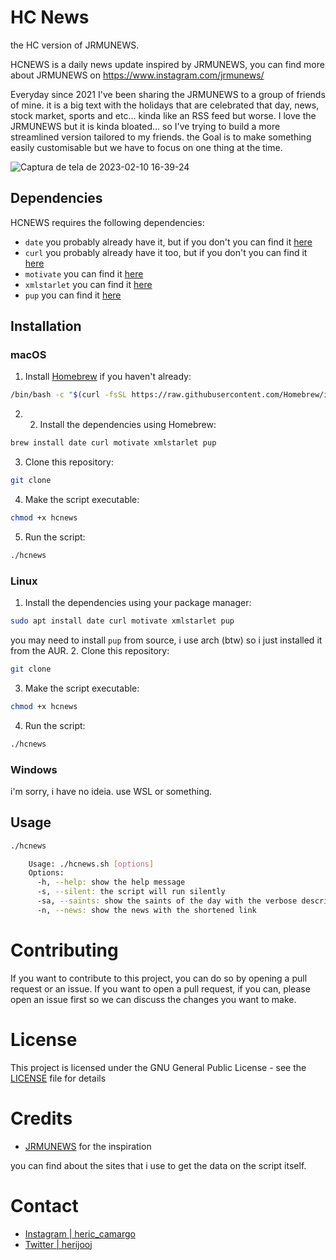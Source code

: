 # HC News
the HC version of JRMUNEWS.

HCNEWS is a daily news update inspired by JRMUNEWS, you can find more about JRMUNEWS on https://www.instagram.com/jrmunews/

Everyday since 2021 I've been sharing the JRMUNEWS to a group of friends of mine. it is a big text with the holidays that are celebrated that day, news, stock market, sports and etc... kinda like an RSS feed but worse. I love the JRMUNEWS but it is kinda bloated... so I've trying to build a more streamlined version tailored to my friends. the Goal is to make something easily customisable but we have to focus on one thing at the time.


![Captura de tela de 2023-02-10 16-39-24](https://user-images.githubusercontent.com/56770734/218182494-c7a9a09d-564b-4265-a355-53772d8bcc3a.png)

## Dependencies

HCNEWS requires the following dependencies:

- `date` you probably already have it, but if you don't you can find it [here](https://www.gnu.org/software/coreutils/manual/html_node/date-invocation.html)
- `curl` you probably already have it too, but if you don't you can find it [here](https://curl.se/)
- `motivate` you can find it [here](https://github.com/AlfredEVOL/motivate)
- `xmlstarlet` you can find it [here](https://xmlstar.sourceforge.net/)
- `pup` you can find it [here](https://github.com/ericchiang/pup)

## Installation
### macOS
1. Install [Homebrew](https://brew.sh/) if you haven't already:
```sh
/bin/bash -c "$(curl -fsSL https://raw.githubusercontent.com/Homebrew/install/master/install.sh)"
```
2. 2. Install the dependencies using Homebrew:
```sh
brew install date curl motivate xmlstarlet pup
```
3. Clone this repository:
```sh
git clone
```
4. Make the script executable:
```sh
chmod +x hcnews
```
5. Run the script:
```sh
./hcnews
```
### Linux
1. Install the dependencies using your package manager:
```sh
sudo apt install date curl motivate xmlstarlet pup
```
you may need to install `pup` from source, i use arch (btw) so i just installed it from the AUR.
2. Clone this repository:
```sh
git clone
```
3. Make the script executable:
```sh
chmod +x hcnews
```
4. Run the script:
```sh
./hcnews
```
### Windows
i'm sorry, i have no ideia. use WSL or something.

## Usage
```sh
./hcnews
```
```sh
    Usage: ./hcnews.sh [options]
    Options:
      -h, --help: show the help message
      -s, --silent: the script will run silently
      -sa, --saints: show the saints of the day with the verbose description
      -n, --news: show the news with the shortened link
```

# Contributing
If you want to contribute to this project, you can do so by opening a pull request or an issue. If you want to open a pull request, if you can, please open an issue first so we can discuss the changes you want to make.

# License
This project is licensed under the GNU General Public License - see the [LICENSE](LICENSE) file for details


# Credits
- [JRMUNEWS](https://www.instagram.com/jrmunews/) for the inspiration

you can find about the sites that i use to get the data on the script itself.

# Contact
- [Instagram | heric_camargo](https://www.instagram.com/heric_camargo/)
- [Twitter | herijooj](https://twitter.com/herijooj)

